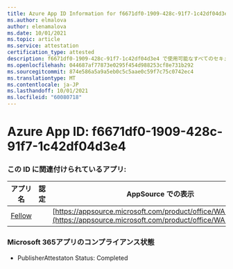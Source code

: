 ```yaml
---
title: Azure App ID Information for f6671df0-1909-428c-91f7-1c42df04d3e4
ms.author: elmalova
author: elenamalova
ms.date: 10/01/2021
ms.topic: article
ms.service: attestation
certification_type: attested
description: f6671df0-1909-428c-91f7-1c42df04d3e4 で使用可能なすべてのセキュリティおよびコンプライアンス情報。
ms.openlocfilehash: 044687af77873e0295f454d988253cf8e731b292
ms.sourcegitcommit: 874e586a5a9a5eb0c5c5aae0c59f7c75c0742ec4
ms.translationtype: MT
ms.contentlocale: ja-JP
ms.lasthandoff: 10/01/2021
ms.locfileid: "60080718"
---
```

# <a name="azure-app-id-f6671df0-1909-428c-91f7-1c42df04d3e4"></a>Azure App ID: f6671df0-1909-428c-91f7-1c42df04d3e4


### <a name="apps-associated-with-this-id"></a>この ID に関連付けられているアプリ:
| **アプリ名** | **認定** | **AppSource での表示** |
|--------------|---------------|-----------------------|
| [Fellow](https://docs.microsoft.com/microsoft-365-app-certification/forward/WA200002576) |  | [https://appsource.microsoft.com/product/office/WA200002576](https://appsource.microsoft.com/product/office/WA200002576) |

### <a name="microsoft-365-app-compliance-status"></a>Microsoft 365アプリのコンプライアンス状態
- PublisherAttestaton Status: Completed
